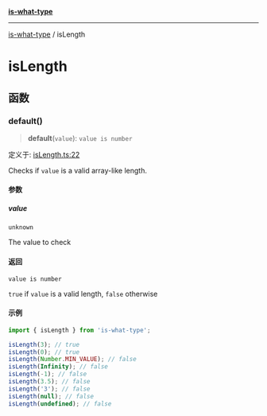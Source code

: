[**is-what-type**](index.md)

***

[is-what-type](modules.md) / isLength

# isLength

## 函数

### default()

> **default**(`value`): `value is number`

定义于: [isLength.ts:22](https://github.com/fengxinming/is-what-type/blob/f4e09002a93d5c5e57581d09499897cd37947140/src/isLength.ts#L22)

Checks if `value` is a valid array-like length.

#### 参数

##### value

`unknown`

The value to check

#### 返回

`value is number`

`true` if `value` is a valid length, `false` otherwise

#### 示例

```js
import { isLength } from 'is-what-type';

isLength(3); // true
isLength(0); // true
isLength(Number.MIN_VALUE); // false
isLength(Infinity); // false
isLength(-1); // false
isLength(3.5); // false
isLength('3'); // false
isLength(null); // false
isLength(undefined); // false
```
